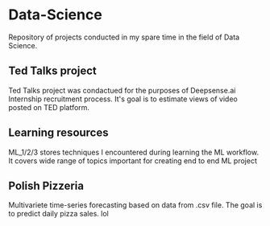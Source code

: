 # Data-Science 
Repository of projects conducted in my spare time in the field of Data Science.

## Ted Talks project 
Ted Talks project was condactued for the purposes of Deepsense.ai Internship recruitment process. It's goal is to estimate views of video posted on TED platform. 
 
## Learning resources 
ML_1/2/3 stores techniques I encountered during learning the ML workflow. It covers wide range of topics important for creating end to end ML project

## Polish Pizzeria
Multivariete time-series forecasting based on data from .csv file. The goal is to predict daily pizza sales. lol
